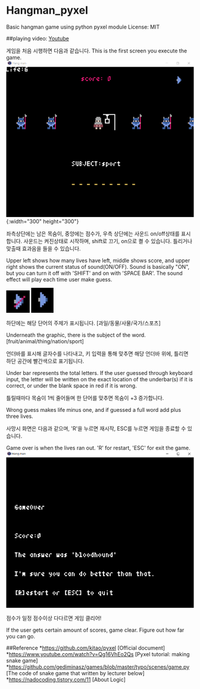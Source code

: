 # Hangman_pyxel
Basic hangman game using python pyxel module 
License: MIT

##playing video:
[Youtube](https://youtu.be/toaOOZVWynA)

게임을 처음 시행하면 다음과 같습니다.
This is the first screen you execute the game.
![firstScene](https://github.com/J2020n21/Hangman_pyxel/blob/main/Screenshots/screenshot_playing1.jpg){:width="300" height="300"}


좌측상단에는 남은 목숨이, 중앙에는 점수가, 우측 상단에는 사운드 on/off상태를 표시합니다.
사운드는 켜진상태로 시작하며, shift로 끄기, on으로 켤 수 있습니다. 틀리거나 맞출때 효과음을 들을 수 있습니다.

Upper left shows how many lives have left, middle shows score, and upper right shows the current status of sound(ON/OFF).
Sound is basically "ON", but you can turn it off with 'SHIFT' and on with 'SPACE BAR'.
The sound effect will play each time user make guess.

![soundOff](https://github.com/J2020n21/Hangman_pyxel/blob/main/Screenshots/screenshot_sound_off.png)
![soundOn](https://github.com/J2020n21/Hangman_pyxel/blob/main/Screenshots/screenshot_sound_on.jpg)



하단에는 해당 단어의 주제가 표시됩니다. [과일/동물/사물/국가/스포츠]

Underneath the graphic, there is the subject of the word. [fruit/animal/thing/nation/sport]


언더바를 표시해 글자수를 나타내고, 키 입력을 통해 맞추면 해당 언더바 위에, 틀리면 하단 공간에 빨간색으로 표기됩니다. 

Under bar represents the total letters. If the user guessed through keyboard input, the letter will be written on the exact location of the underbar(s) if it is correct, or under the blank space in red if it is wrong.
 
 
틀릴때마다 목숨이 1씩 줄어들며 한 단어를 맞추면 목숨이 +3 증가합니다.

Wrong guess makes life minus one, and if guessed a full word add plus three lives.


사망시 화면은 다음과 같으며, 'R'을 누르면 재시작, ESC를 누르면 게임을 종료할 수 있습니다.

Game over is when the lives ran out. 'R' for restart, 'ESC' for exit the game.
![gameOver](https://github.com/J2020n21/Hangman_pyxel/blob/main/Screenshots/screenshot_gameover.png)


점수가 일정 점수이상 다다르면 게임 클리어!

If the user gets certain amount of scores, game clear.
Figure out how far you can go.



##Reference
*https://github.com/kitao/pyxel [Official document]
*https://www.youtube.com/watch?v=Qg16VhEo2Qs [Pyxel tutorial: making snake game]
*https://github.com/gediminasz/games/blob/master/typo/scenes/game.py [The code of snake game that written by lecturer below]
*https://nadocoding.tistory.com/11 [About Logic]
